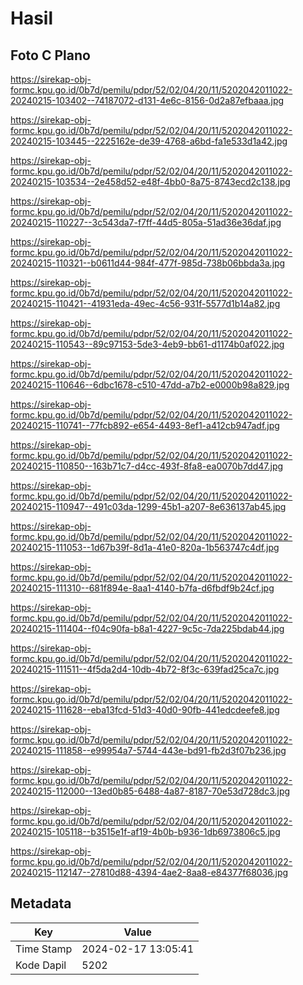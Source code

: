 # Hasil

## Foto C Plano

https://sirekap-obj-formc.kpu.go.id/0b7d/pemilu/pdpr/52/02/04/20/11/5202042011022-20240215-103402--74187072-d131-4e6c-8156-0d2a87efbaaa.jpg

https://sirekap-obj-formc.kpu.go.id/0b7d/pemilu/pdpr/52/02/04/20/11/5202042011022-20240215-103445--2225162e-de39-4768-a6bd-fa1e533d1a42.jpg

https://sirekap-obj-formc.kpu.go.id/0b7d/pemilu/pdpr/52/02/04/20/11/5202042011022-20240215-103534--2e458d52-e48f-4bb0-8a75-8743ecd2c138.jpg

https://sirekap-obj-formc.kpu.go.id/0b7d/pemilu/pdpr/52/02/04/20/11/5202042011022-20240215-110227--3c543da7-f7ff-44d5-805a-51ad36e36daf.jpg

https://sirekap-obj-formc.kpu.go.id/0b7d/pemilu/pdpr/52/02/04/20/11/5202042011022-20240215-110321--b0611d44-984f-477f-985d-738b06bbda3a.jpg

https://sirekap-obj-formc.kpu.go.id/0b7d/pemilu/pdpr/52/02/04/20/11/5202042011022-20240215-110421--41931eda-49ec-4c56-931f-5577d1b14a82.jpg

https://sirekap-obj-formc.kpu.go.id/0b7d/pemilu/pdpr/52/02/04/20/11/5202042011022-20240215-110543--89c97153-5de3-4eb9-bb61-d1174b0af022.jpg

https://sirekap-obj-formc.kpu.go.id/0b7d/pemilu/pdpr/52/02/04/20/11/5202042011022-20240215-110646--6dbc1678-c510-47dd-a7b2-e0000b98a829.jpg

https://sirekap-obj-formc.kpu.go.id/0b7d/pemilu/pdpr/52/02/04/20/11/5202042011022-20240215-110741--77fcb892-e654-4493-8ef1-a412cb947adf.jpg

https://sirekap-obj-formc.kpu.go.id/0b7d/pemilu/pdpr/52/02/04/20/11/5202042011022-20240215-110850--163b71c7-d4cc-493f-8fa8-ea0070b7dd47.jpg

https://sirekap-obj-formc.kpu.go.id/0b7d/pemilu/pdpr/52/02/04/20/11/5202042011022-20240215-110947--491c03da-1299-45b1-a207-8e636137ab45.jpg

https://sirekap-obj-formc.kpu.go.id/0b7d/pemilu/pdpr/52/02/04/20/11/5202042011022-20240215-111053--1d67b39f-8d1a-41e0-820a-1b563747c4df.jpg

https://sirekap-obj-formc.kpu.go.id/0b7d/pemilu/pdpr/52/02/04/20/11/5202042011022-20240215-111310--681f894e-8aa1-4140-b7fa-d6fbdf9b24cf.jpg

https://sirekap-obj-formc.kpu.go.id/0b7d/pemilu/pdpr/52/02/04/20/11/5202042011022-20240215-111404--f04c90fa-b8a1-4227-9c5c-7da225bdab44.jpg

https://sirekap-obj-formc.kpu.go.id/0b7d/pemilu/pdpr/52/02/04/20/11/5202042011022-20240215-111511--4f5da2d4-10db-4b72-8f3c-639fad25ca7c.jpg

https://sirekap-obj-formc.kpu.go.id/0b7d/pemilu/pdpr/52/02/04/20/11/5202042011022-20240215-111628--eba13fcd-51d3-40d0-90fb-441edcdeefe8.jpg

https://sirekap-obj-formc.kpu.go.id/0b7d/pemilu/pdpr/52/02/04/20/11/5202042011022-20240215-111858--e99954a7-5744-443e-bd91-fb2d3f07b236.jpg

https://sirekap-obj-formc.kpu.go.id/0b7d/pemilu/pdpr/52/02/04/20/11/5202042011022-20240215-112000--13ed0b85-6488-4a87-8187-70e53d728dc3.jpg

https://sirekap-obj-formc.kpu.go.id/0b7d/pemilu/pdpr/52/02/04/20/11/5202042011022-20240215-105118--b3515e1f-af19-4b0b-b936-1db6973806c5.jpg

https://sirekap-obj-formc.kpu.go.id/0b7d/pemilu/pdpr/52/02/04/20/11/5202042011022-20240215-112147--27810d88-4394-4ae2-8aa8-e84377f68036.jpg


## Metadata

| Key        | Value               |
| ---------- | ------------------- |
| Time Stamp | 2024-02-17 13:05:41 |
| Kode Dapil | 5202                |



